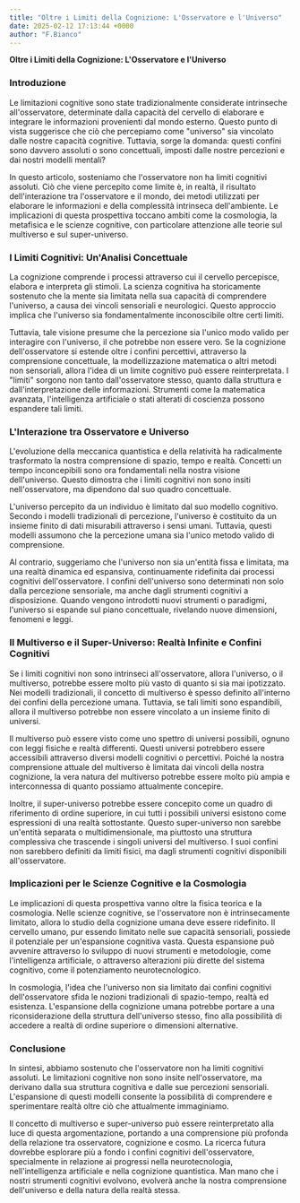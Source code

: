 ```yaml
---
title: "Oltre i Limiti della Cognizione: L'Osservatore e l'Universo"
date: 2025-02-12 17:13:44 +0000
author: "F.Bianco"
---
```


**Oltre i Limiti della Cognizione: L'Osservatore e l'Universo**

### Introduzione
Le limitazioni cognitive sono state tradizionalmente considerate intrinseche all'osservatore, determinate dalla capacità del cervello di elaborare e integrare le informazioni provenienti dal mondo esterno. Questo punto di vista suggerisce che ciò che percepiamo come "universo" sia vincolato dalle nostre capacità cognitive. Tuttavia, sorge la domanda: questi confini sono davvero assoluti o sono concettuali, imposti dalle nostre percezioni e dai nostri modelli mentali?

In questo articolo, sosteniamo che l'osservatore non ha limiti cognitivi assoluti. Ciò che viene percepito come limite è, in realtà, il risultato dell'interazione tra l'osservatore e il mondo, dei metodi utilizzati per elaborare le informazioni e della complessità intrinseca dell'ambiente. Le implicazioni di questa prospettiva toccano ambiti come la cosmologia, la metafisica e le scienze cognitive, con particolare attenzione alle teorie sul multiverso e sul super-universo.

### I Limiti Cognitivi: Un'Analisi Concettuale
La cognizione comprende i processi attraverso cui il cervello percepisce, elabora e interpreta gli stimoli. La scienza cognitiva ha storicamente sostenuto che la mente sia limitata nella sua capacità di comprendere l'universo, a causa dei vincoli sensoriali e neurologici. Questo approccio implica che l'universo sia fondamentalmente inconoscibile oltre certi limiti.

Tuttavia, tale visione presume che la percezione sia l'unico modo valido per interagire con l'universo, il che potrebbe non essere vero. Se la cognizione dell'osservatore si estende oltre i confini percettivi, attraverso la comprensione concettuale, la modellizzazione matematica o altri metodi non sensoriali, allora l'idea di un limite cognitivo può essere reinterpretata. I "limiti" sorgono non tanto dall'osservatore stesso, quanto dalla struttura e dall'interpretazione delle informazioni. Strumenti come la matematica avanzata, l'intelligenza artificiale o stati alterati di coscienza possono espandere tali limiti.

### L'Interazione tra Osservatore e Universo
L'evoluzione della meccanica quantistica e della relatività ha radicalmente trasformato la nostra comprensione di spazio, tempo e realtà. Concetti un tempo inconcepibili sono ora fondamentali nella nostra visione dell'universo. Questo dimostra che i limiti cognitivi non sono insiti nell'osservatore, ma dipendono dal suo quadro concettuale.

L'universo percepito da un individuo è limitato dal suo modello cognitivo. Secondo i modelli tradizionali di percezione, l'universo è costituito da un insieme finito di dati misurabili attraverso i sensi umani. Tuttavia, questi modelli assumono che la percezione umana sia l'unico metodo valido di comprensione.

Al contrario, suggeriamo che l'universo non sia un'entità fissa e limitata, ma una realtà dinamica ed espansiva, continuamente ridefinita dai processi cognitivi dell'osservatore. I confini dell'universo sono determinati non solo dalla percezione sensoriale, ma anche dagli strumenti cognitivi a disposizione. Quando vengono introdotti nuovi strumenti o paradigmi, l'universo si espande sul piano concettuale, rivelando nuove dimensioni, fenomeni e leggi.

### Il Multiverso e il Super-Universo: Realtà Infinite e Confini Cognitivi
Se i limiti cognitivi non sono intrinseci all'osservatore, allora l'universo, o il multiverso, potrebbe essere molto più vasto di quanto si sia mai ipotizzato. Nei modelli tradizionali, il concetto di multiverso è spesso definito all'interno dei confini della percezione umana. Tuttavia, se tali limiti sono espandibili, allora il multiverso potrebbe non essere vincolato a un insieme finito di universi.

Il multiverso può essere visto come uno spettro di universi possibili, ognuno con leggi fisiche e realtà differenti. Questi universi potrebbero essere accessibili attraverso diversi modelli cognitivi o percettivi. Poiché la nostra comprensione attuale del multiverso è limitata dai vincoli della nostra cognizione, la vera natura del multiverso potrebbe essere molto più ampia e interconnessa di quanto possiamo attualmente concepire.

Inoltre, il super-universo potrebbe essere concepito come un quadro di riferimento di ordine superiore, in cui tutti i possibili universi esistono come espressioni di una realtà sottostante. Questo super-universo non sarebbe un'entità separata o multidimensionale, ma piuttosto una struttura complessiva che trascende i singoli universi del multiverso. I suoi confini non sarebbero definiti da limiti fisici, ma dagli strumenti cognitivi disponibili all'osservatore.

### Implicazioni per le Scienze Cognitive e la Cosmologia
Le implicazioni di questa prospettiva vanno oltre la fisica teorica e la cosmologia. Nelle scienze cognitive, se l'osservatore non è intrinsecamente limitato, allora lo studio della cognizione umana deve essere ridefinito. Il cervello umano, pur essendo limitato nelle sue capacità sensoriali, possiede il potenziale per un'espansione cognitiva vasta. Questa espansione può avvenire attraverso lo sviluppo di nuovi strumenti e metodologie, come l'intelligenza artificiale, o attraverso alterazioni più dirette del sistema cognitivo, come il potenziamento neurotecnologico.

In cosmologia, l'idea che l'universo non sia limitato dai confini cognitivi dell'osservatore sfida le nozioni tradizionali di spazio-tempo, realtà ed esistenza. L'espansione della cognizione umana potrebbe portare a una riconsiderazione della struttura dell'universo stesso, fino alla possibilità di accedere a realtà di ordine superiore o dimensioni alternative.

### Conclusione
In sintesi, abbiamo sostenuto che l'osservatore non ha limiti cognitivi assoluti. Le limitazioni cognitive non sono insite nell'osservatore, ma derivano dalla sua struttura cognitiva e dalle sue percezioni sensoriali. L'espansione di questi modelli consente la possibilità di comprendere e sperimentare realtà oltre ciò che attualmente immaginiamo.

Il concetto di multiverso e super-universo può essere reinterpretato alla luce di questa argomentazione, portando a una comprensione più profonda della relazione tra osservatore, cognizione e cosmo. La ricerca futura dovrebbe esplorare più a fondo i confini cognitivi dell'osservatore, specialmente in relazione ai progressi nella neurotecnologia, nell'intelligenza artificiale e nella cognizione quantistica. Man mano che i nostri strumenti cognitivi evolvono, evolverà anche la nostra comprensione dell'universo e della natura della realtà stessa.

